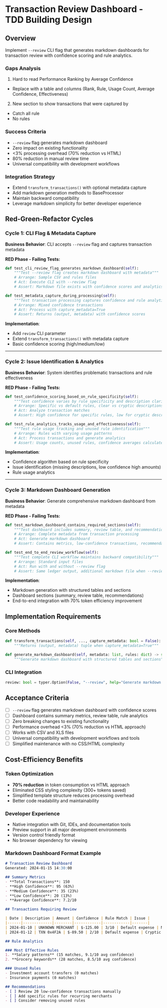 # Transaction Review Dashboard - TDD Building Design

## Overview
Implement `--review` CLI flag that generates markdown dashboards for transaction review with confidence scoring and rule analytics.

### Gaps Analysis
1. Hard to read Performance Ranking by Average Confidence
  - Replace with a table and columns (Rank, Rule, Usage Count, Average Confidence, Effectiveness)
2. New section to show transactions that were captured by
  - Catch all rule
  - No rules

### Success Criteria
- `--review` flag generates markdown dashboard
- Zero impact on existing functionality
- <3% processing overhead (70% reduction vs HTML)
- 80% reduction in manual review time
- Universal compatibility with development workflows

### Integration Strategy
- Extend `transform_transactions()` with optional metadata capture
- Add markdown generation methods to BaseProcessor
- Maintain backward compatibility
- Leverage markdown simplicity for better developer experience

## Red-Green-Refactor Cycles

### Cycle 1: CLI Flag & Metadata Capture
**Business Behavior**: CLI accepts `--review` flag and captures transaction metadata

**RED Phase - Failing Tests:**
```python
def test_cli_review_flag_generates_markdown_dashboard(self):
    """Test --review flag creates markdown dashboard with metadata"""
    # Arrange: Sample CSV and rules files
    # Act: Execute CLI with --review flag
    # Assert: Markdown file exists with confidence scores and analytics

def test_metadata_capture_during_processing(self):
    """Test transaction processing captures confidence and rule analytics"""
    # Arrange: Mixed confidence transactions
    # Act: Process with capture_metadata=True
    # Assert: Returns (output, metadata) with confidence scores
```

**Implementation**:
- Add `review` CLI parameter
- Extend `transform_transactions()` with metadata capture
- Basic confidence scoring (high/medium/low)

---

### Cycle 2: Issue Identification & Analytics
**Business Behavior**: System identifies problematic transactions and rule effectiveness

**RED Phase - Failing Tests:**
```python
def test_confidence_scoring_based_on_rule_specificity(self):
    """Test confidence varies by rule specificity and description clarity"""
    # Arrange: Specific vs default rules, clear vs cryptic descriptions
    # Act: Analyze transaction matches
    # Assert: High confidence for specific rules, low for cryptic descriptions

def test_rule_analytics_tracks_usage_and_effectiveness(self):
    """Test rule usage tracking and unused rule identification"""
    # Arrange: Rules with varying usage patterns
    # Act: Process transactions and generate analytics
    # Assert: Usage counts, unused rules, confidence averages calculated
```

**Implementation**:
- Confidence algorithm based on rule specificity
- Issue identification (missing descriptions, low confidence high amounts)
- Rule usage analytics

---

### Cycle 3: Markdown Dashboard Generation
**Business Behavior**: Generate comprehensive markdown dashboard from metadata

**RED Phase - Failing Tests:**
```python
def test_markdown_dashboard_contains_required_sections(self):
    """Test dashboard includes summary, review table, and recommendations"""
    # Arrange: Complete metadata from transaction processing
    # Act: Generate markdown dashboard
    # Assert: Contains metrics, low-confidence transactions, recommendations

def test_end_to_end_review_workflow(self):
    """Test complete CLI workflow maintains backward compatibility"""
    # Arrange: Standard input files
    # Act: Run with and without --review flag
    # Assert: Same ledger output, additional markdown file when --review used
```

**Implementation**:
- Markdown generation with structured tables and sections
- Dashboard sections (summary, review table, recommendations)
- End-to-end integration with 70% token efficiency improvement

## Implementation Requirements

### Core Methods
```python
def transform_transactions(self, ..., capture_metadata: bool = False):
    """Returns (output, metadata) tuple when capture_metadata=True"""

def generate_markdown_dashboard(self, metadata: list, rules: dict) -> str:
    """Generate markdown dashboard with structured tables and sections"""
```

### CLI Integration
```python
review: bool = typer.Option(False, "--review", help="Generate markdown review dashboard")
```

## Acceptance Criteria
- [ ] `--review` flag generates markdown dashboard with confidence scores
- [ ] Dashboard contains summary metrics, review table, rule analytics
- [ ] Zero breaking changes to existing functionality
- [ ] Performance overhead <3% (70% reduction vs HTML approach)
- [ ] Works with CSV and XLS files
- [ ] Universal compatibility with development workflows and tools
- [ ] Simplified maintenance with no CSS/HTML complexity

## Cost-Efficiency Benefits

### Token Optimization

- **70% reduction** in token consumption vs HTML approach
- Eliminated CSS styling complexity (300+ tokens saved)
- Simplified template structure reduces processing overhead
- Better code readability and maintainability

### Developer Experience

- Native integration with Git, IDEs, and documentation tools
- Preview support in all major development environments
- Version control friendly format
- No browser dependency for viewing

### Markdown Dashboard Format Example

```markdown
# Transaction Review Dashboard
Generated: 2024-01-15 14:30:00

## Summary Metrics
- **Total Transactions**: 150
- **High Confidence**: 95 (63%)
- **Medium Confidence**: 35 (23%)
- **Low Confidence**: 20 (13%)
- **Average Confidence**: 7.2/10

## Transactions Requiring Review

| Date | Description | Amount | Confidence | Rule Match | Issue |
|------|-------------|--------|------------|------------|-------|
| 2024-01-10 | UNKNOWN MERCHANT | $-125.00 | 3/10 | Default expense | Missing description |
| 2024-01-12 | TXN 0x4F2A | $-89.50 | 2/10 | Default expense | Cryptic reference |

## Rule Analytics

### Most Effective Rules
1. **Salary patterns** (15 matches, 9.1/10 avg confidence)
2. **Grocery keywords** (28 matches, 8.5/10 avg confidence)

### Unused Rules
- Investment account transfers (0 matches)
- Insurance payments (0 matches)

## Recommendations
- [ ] Review 20 low-confidence transactions manually
- [ ] Add specific rules for recurring merchants
- [ ] Consider removing unused rules
```
